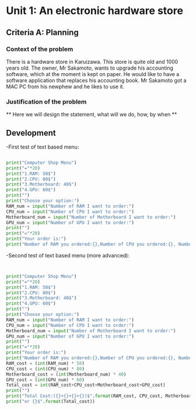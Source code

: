 # Unit 1: An electronic hardware store

## Criteria A: Planning

### Context of the problem
There is a hardware store in Karuizawa. This store is quite old and 1000 years old. The owner, Mr Sakamoto, wants to upgrade his accounting software, which at the moment is kept on paper. He would like to have a software application that replaces his accounting book. Mr Sakamoto got a MAC PC from his newphew and he likes to use it.

### Justification of the problem
** Here we will design the statement, what will we do, how, by when **

## Development
-First test of text based menu:
```.py

print("Computer Shop Menu")
print("="*20)
print("1.RAM: 50$")
print("2.CPU: 80$")
print("3.Motherboard: 40$")
print("4.GPU: 60$")
print("")
print("Choose your option:")
RAM_num = input("Number of RAM I want to order:")
CPU_num = input("Number of CPU I want to order:")
Motherboard_num = input("Number of Motherboard I want to order:")
GPU_num = input("Number of GPU I want to order:")
print("")
print("="*20)
print("Your order is:")
print("Number of RAM you ordered:{},Number of CPU you ordered:{}, Number of Motherboard you ordered:{},Number of GPU you ordered:{}".format(RAM_num,CPU_num,Motherboard_num, GPU_num))


```
-Second test of text based menu (more advanced):
```.py


print("Computer Shop Menu")
print("="*20)
print("1.RAM: 50$")
print("2.CPU: 80$")
print("3.Motherboard: 40$")
print("4.GPU: 60$")
print("")
print("Choose your option:")
RAM_num = input("Number of RAM I want to order:")
CPU_num = input("Number of CPU I want to order:")
Motherboard_num = input("Number of Motherboard I want to order:")
GPU_num = input("Number of GPU I want to order:")
print("")
print("="*20)
print("Your order is:")
print("Number of RAM you ordered:{},Number of CPU you ordered:{}, Number of Motherboard you ordered:{},Number of GPU you ordered:{}".format(RAM_num,CPU_num,Motherboard_num, GPU_num))
RAM_cost = (int(RAM_num) * 50)
CPU_cost = (int(CPU_num) * 80)
Motherboard_cost = (int(Motherboard_num) * 40)
GPU_cost = (int(GPU_num) * 60)
Total_cost = int(RAM_cost+CPU_cost+Motherboard_cost+GPU_cost)
print("")
print("Total Cost:({}+{}+{}+{})$".format(RAM_cost, CPU_cost, Motherboard_cost, GPU_cost))
print("or {}$".format(Total_cost))

```
